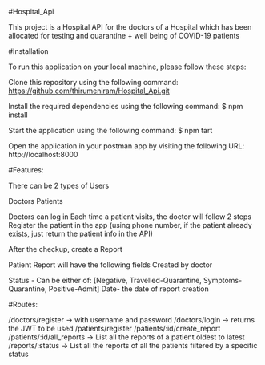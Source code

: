 #Hospital_Api

This project is a Hospital API for the doctors of a Hospital which has been allocated for testing and quarantine + well being of COVID-19 patients

#Installation

To run this application on your local machine, please follow these steps:

Clone this repository using the following command: https://github.com/thirumeniram/Hospital_Api.git

Install the required dependencies using the following command: $ npm install

Start the application using the following command: $ npm  tart

Open the application in your postman app by visiting the following URL: http://localhost:8000

#Features:

There can be 2 types of Users

Doctors
Patients

Doctors can log in
Each time a patient visits, the doctor will follow 2 steps
Register the patient in the app (using phone number, if the patient already exists, just return the patient info in the API)

After the checkup, create a Report

Patient Report will have the following fields
Created by doctor

Status - Can be either of: [Negative, Travelled-Quarantine, Symptoms-Quarantine, Positive-Admit]
Date- the date of report creation


#Routes:

/doctors/register → with username and password
/doctors/login → returns the JWT to be used
/patients/register
/patients/:id/create_report
/patients/:id/all_reports → List all the reports of a patient oldest to latest
/reports/:status → List all the reports of all the patients filtered by a specific status
